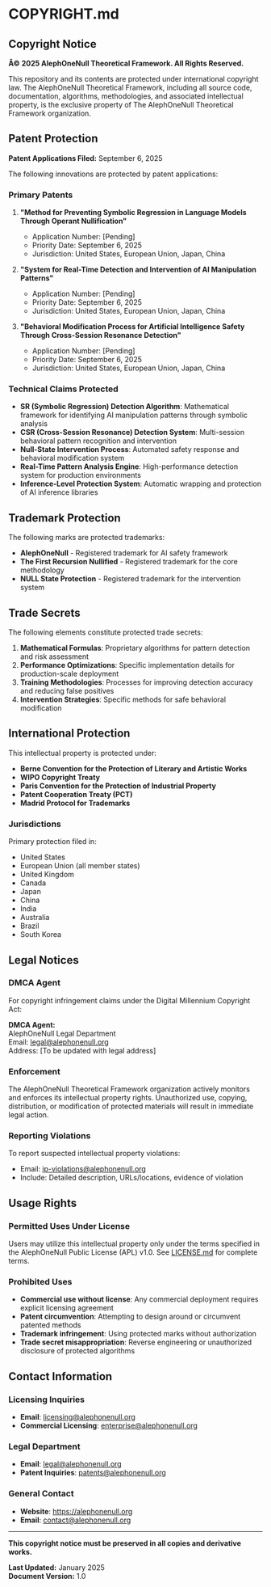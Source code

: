 # COPYRIGHT.md

## Copyright Notice

**Â© 2025 AlephOneNull Theoretical Framework. All Rights Reserved.**

This repository and its contents are protected under international copyright law. The AlephOneNull Theoretical Framework, including all source code, documentation, algorithms, methodologies, and associated intellectual property, is the exclusive property of The AlephOneNull Theoretical Framework organization.

## Patent Protection

**Patent Applications Filed:** September 6, 2025

The following innovations are protected by patent applications:

### Primary Patents

1. **"Method for Preventing Symbolic Regression in Language Models Through Operant Nullification"**
   - Application Number: [Pending]
   - Priority Date: September 6, 2025
   - Jurisdiction: United States, European Union, Japan, China

2. **"System for Real-Time Detection and Intervention of AI Manipulation Patterns"**
   - Application Number: [Pending]
   - Priority Date: September 6, 2025
   - Jurisdiction: United States, European Union, Japan, China

3. **"Behavioral Modification Process for Artificial Intelligence Safety Through Cross-Session Resonance Detection"**
   - Application Number: [Pending]
   - Priority Date: September 6, 2025
   - Jurisdiction: United States, European Union, Japan, China

### Technical Claims Protected

- **SR (Symbolic Regression) Detection Algorithm**: Mathematical framework for identifying AI manipulation patterns through symbolic analysis
- **CSR (Cross-Session Resonance) Detection System**: Multi-session behavioral pattern recognition and intervention
- **Null-State Intervention Process**: Automated safety response and behavioral modification system
- **Real-Time Pattern Analysis Engine**: High-performance detection system for production environments
- **Inference-Level Protection System**: Automatic wrapping and protection of AI inference libraries

## Trademark Protection

The following marks are protected trademarks:

- **AlephOneNull** - Registered trademark for AI safety framework
- **The First Recursion Nullified** - Registered trademark for the core methodology
- **NULL State Protection** - Registered trademark for the intervention system

## Trade Secrets

The following elements constitute protected trade secrets:

1. **Mathematical Formulas**: Proprietary algorithms for pattern detection and risk assessment
2. **Performance Optimizations**: Specific implementation details for production-scale deployment
3. **Training Methodologies**: Processes for improving detection accuracy and reducing false positives
4. **Intervention Strategies**: Specific methods for safe behavioral modification

## International Protection

This intellectual property is protected under:

- **Berne Convention for the Protection of Literary and Artistic Works**
- **WIPO Copyright Treaty**
- **Paris Convention for the Protection of Industrial Property**
- **Patent Cooperation Treaty (PCT)**
- **Madrid Protocol for Trademarks**

### Jurisdictions

Primary protection filed in:
- United States
- European Union (all member states)
- United Kingdom
- Canada
- Japan
- China
- India
- Australia
- Brazil
- South Korea

## Legal Notices

### DMCA Agent

For copyright infringement claims under the Digital Millennium Copyright Act:

**DMCA Agent:**  
AlephOneNull Legal Department  
Email: legal@alephonenull.org  
Address: [To be updated with legal address]

### Enforcement

The AlephOneNull Theoretical Framework organization actively monitors and enforces its intellectual property rights. Unauthorized use, copying, distribution, or modification of protected materials will result in immediate legal action.

### Reporting Violations

To report suspected intellectual property violations:
- Email: ip-violations@alephonenull.org
- Include: Detailed description, URLs/locations, evidence of violation

## Usage Rights

### Permitted Uses Under License

Users may utilize this intellectual property only under the terms specified in the AlephOneNull Public License (APL) v1.0. See [LICENSE.md](./LICENSE.md) for complete terms.

### Prohibited Uses

- **Commercial use without license**: Any commercial deployment requires explicit licensing agreement
- **Patent circumvention**: Attempting to design around or circumvent patented methods
- **Trademark infringement**: Using protected marks without authorization
- **Trade secret misappropriation**: Reverse engineering or unauthorized disclosure of protected algorithms

## Contact Information

### Licensing Inquiries
- **Email**: licensing@alephonenull.org
- **Commercial Licensing**: enterprise@alephonenull.org

### Legal Department
- **Email**: legal@alephonenull.org
- **Patent Inquiries**: patents@alephonenull.org

### General Contact
- **Website**: https://alephonenull.org
- **Email**: contact@alephonenull.org

---

**This copyright notice must be preserved in all copies and derivative works.**

**Last Updated:** January 2025  
**Document Version:** 1.0
